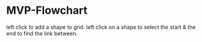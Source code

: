 # MVP-Flowchart

left click to add a shape to grid.
left click on a shape to select the start & the end to find the link between.
